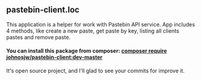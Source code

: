 ## pastebin-client.loc

This application is a helper for work with Pastebin API service.
App includes 4 methods, like create a new paste, get paste by key, listing all clients pastes and remove paste.

#### You can install this package from composer: [composer require johnosjw/pastebin-client:dev-master]()

It's open source project, and I'll glad to see your commits for improve it.
